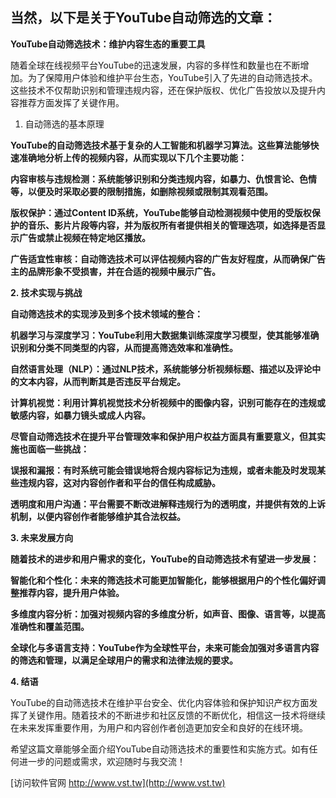 ## **当然，以下是关于YouTube自动筛选的文章：**

**YouTube自动筛选技术：维护内容生态的重要工具**

随着全球在线视频平台YouTube的迅速发展，内容的多样性和数量也在不断增加。为了保障用户体验和维护平台生态，YouTube引入了先进的自动筛选技术。这些技术不仅帮助识别和管理违规内容，还在保护版权、优化广告投放以及提升内容推荐方面发挥了关键作用。

1. 自动筛选的基本原理

**YouTube的自动筛选技术基于复杂的人工智能和机器学习算法。这些算法能够快速准确地分析上传的视频内容，从而实现以下几个主要功能：**

**内容审核与违规检测：系统能够识别和分类违规内容，如暴力、仇恨言论、色情等，以便及时采取必要的限制措施，如删除视频或限制其观看范围。**

**版权保护：通过Content ID系统，YouTube能够自动检测视频中使用的受版权保护的音乐、影片片段等内容，并为版权所有者提供相关的管理选项，如选择是否显示广告或禁止视频在特定地区播放。**

**广告适宜性审核：自动筛选技术可以评估视频内容的广告友好程度，从而确保广告主的品牌形象不受损害，并在合适的视频中展示广告。**

**2. 技术实现与挑战**

**自动筛选技术的实现涉及到多个技术领域的整合：**

**机器学习与深度学习：YouTube利用大数据集训练深度学习模型，使其能够准确识别和分类不同类型的内容，从而提高筛选效率和准确性。**

**自然语言处理（NLP）：通过NLP技术，系统能够分析视频标题、描述以及评论中的文本内容，从而判断其是否违反平台规定。**

**计算机视觉：利用计算机视觉技术分析视频中的图像内容，识别可能存在的违规或敏感内容，如暴力镜头或成人内容。**

**尽管自动筛选技术在提升平台管理效率和保护用户权益方面具有重要意义，但其实施也面临一些挑战：**

**误报和漏报：有时系统可能会错误地将合规内容标记为违规，或者未能及时发现某些违规内容，这对内容创作者和平台的信任构成威胁。**

**透明度和用户沟通：平台需要不断改进解释违规行为的透明度，并提供有效的上诉机制，以便内容创作者能够维护其合法权益。**

**3. 未来发展方向**

**随着技术的进步和用户需求的变化，YouTube的自动筛选技术有望进一步发展：**

**智能化和个性化：未来的筛选技术可能更加智能化，能够根据用户的个性化偏好调整推荐内容，提升用户体验。**

**多维度内容分析：加强对视频内容的多维度分析，如声音、图像、语言等，以提高准确性和覆盖范围。**

**全球化与多语言支持：YouTube作为全球性平台，未来可能会加强对多语言内容的筛选和管理，以满足全球用户的需求和法律法规的要求。**

**4. 结语**

YouTube的自动筛选技术在维护平台安全、优化内容体验和保护知识产权方面发挥了关键作用。随着技术的不断进步和社区反馈的不断优化，相信这一技术将继续在未来发挥重要作用，为用户和内容创作者创造更加安全和良好的在线环境。

希望这篇文章能够全面介绍YouTube自动筛选技术的重要性和实施方式。如有任何进一步的问题或需求，欢迎随时与我交流！


[访问软件官网 http://www.vst.tw](http://www.vst.tw)
